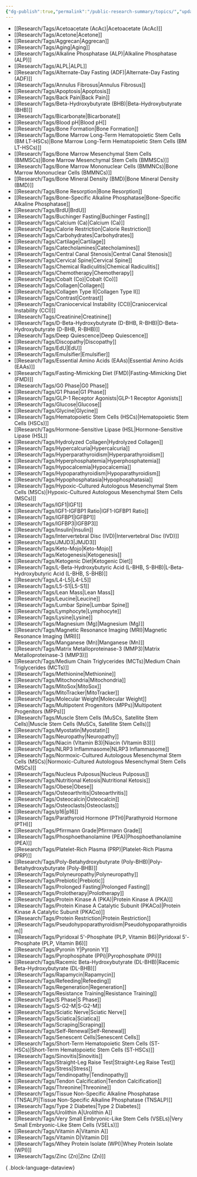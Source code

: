 ```yaml
---
{"dg-publish":true,"permalink":"/public-research-summary/topics/","updated":"2025-01-30T18:10:53-05:00"}
---
```


- [[Research/Tags/Acetoacetate (AcAc)\|Acetoacetate (AcAc)]]
- [[Research/Tags/Acetone\|Acetone]]
- [[Research/Tags/Aggrecan\|Aggrecan]]
- [[Research/Tags/Aging\|Aging]]
- [[Research/Tags/Alkaline Phosphatase (ALP)\|Alkaline Phosphatase (ALP)]]
- [[Research/Tags/ALPL\|ALPL]]
- [[Research/Tags/Alternate-Day Fasting (ADF)\|Alternate-Day Fasting (ADF)]]
- [[Research/Tags/Annulus Fibrosus\|Annulus Fibrosus]]
- [[Research/Tags/Apoptosis\|Apoptosis]]
- [[Research/Tags/Back Pain\|Back Pain]]
- [[Research/Tags/Beta-Hydroxybutyrate (BHB)\|Beta-Hydroxybutyrate (BHB)]]
- [[Research/Tags/Bicarbonate\|Bicarbonate]]
- [[Research/Tags/Blood pH\|Blood pH]]
- [[Research/Tags/Bone Formation\|Bone Formation]]
- [[Research/Tags/Bone Marrow Long-Term Hematopoietic Stem Cells (BM LT-HSCs)\|Bone Marrow Long-Term Hematopoietic Stem Cells (BM LT-HSCs)]]
- [[Research/Tags/Bone Marrow Mesenchymal Stem Cells (BMMSCs)\|Bone Marrow Mesenchymal Stem Cells (BMMSCs)]]
- [[Research/Tags/Bone Marrow Mononuclear Cells (BMMNCs)\|Bone Marrow Mononuclear Cells (BMMNCs)]]
- [[Research/Tags/Bone Mineral Density (BMD)\|Bone Mineral Density (BMD)]]
- [[Research/Tags/Bone Resorption\|Bone Resorption]]
- [[Research/Tags/Bone-Specific Alkaline Phosphatase\|Bone-Specific Alkaline Phosphatase]]
- [[Research/Tags/BrdU\|BrdU]]
- [[Research/Tags/Buchinger Fasting\|Buchinger Fasting]]
- [[Research/Tags/Calcium (Ca)\|Calcium (Ca)]]
- [[Research/Tags/Calorie Restriction\|Calorie Restriction]]
- [[Research/Tags/Carbohydrates\|Carbohydrates]]
- [[Research/Tags/Cartilage\|Cartilage]]
- [[Research/Tags/Catecholamines\|Catecholamines]]
- [[Research/Tags/Central Canal Stenosis\|Central Canal Stenosis]]
- [[Research/Tags/Cervical Spine\|Cervical Spine]]
- [[Research/Tags/Chemical Radiculitis\|Chemical Radiculitis]]
- [[Research/Tags/Chemotherapy\|Chemotherapy]]
- [[Research/Tags/Cobalt (Co)\|Cobalt (Co)]]
- [[Research/Tags/Collagen\|Collagen]]
- [[Research/Tags/Collagen Type II\|Collagen Type II]]
- [[Research/Tags/Contrast\|Contrast]]
- [[Research/Tags/Craniocervical Instability (CCI)\|Craniocervical Instability (CCI)]]
- [[Research/Tags/Creatinine\|Creatinine]]
- [[Research/Tags/D-Beta-Hydroxybutyrate (D-BHB, R-BHB)\|D-Beta-Hydroxybutyrate (D-BHB, R-BHB)]]
- [[Research/Tags/Deep Quiescence\|Deep Quiescence]]
- [[Research/Tags/Discopathy\|Discopathy]]
- [[Research/Tags/EdU\|EdU]]
- [[Research/Tags/Emulsifier\|Emulsifier]]
- [[Research/Tags/Essential Amino Acids (EAAs)\|Essential Amino Acids (EAAs)]]
- [[Research/Tags/Fasting-Mimicking Diet (FMD)\|Fasting-Mimicking Diet (FMD)]]
- [[Research/Tags/G0 Phase\|G0 Phase]]
- [[Research/Tags/G1 Phase\|G1 Phase]]
- [[Research/Tags/GLP-1 Receptor Agonists\|GLP-1 Receptor Agonists]]
- [[Research/Tags/Glucose\|Glucose]]
- [[Research/Tags/Glycine\|Glycine]]
- [[Research/Tags/Hematopoietic Stem Cells (HSCs)\|Hematopoietic Stem Cells (HSCs)]]
- [[Research/Tags/Hormone-Sensitive Lipase (HSL\|Hormone-Sensitive Lipase (HSL]]
- [[Research/Tags/Hydrolyzed Collagen\|Hydrolyzed Collagen]]
- [[Research/Tags/Hypercalcuria\|Hypercalcuria]]
- [[Research/Tags/Hyperparathyroidism\|Hyperparathyroidism]]
- [[Research/Tags/Hyperphosphatemia\|Hyperphosphatemia]]
- [[Research/Tags/Hypocalcemia\|Hypocalcemia]]
- [[Research/Tags/Hypoparathyroidism\|Hypoparathyroidism]]
- [[Research/Tags/Hypophosphatasia\|Hypophosphatasia]]
- [[Research/Tags/Hypoxic-Cultured Autologous Mesenchymal Stem Cells (MSCs)\|Hypoxic-Cultured Autologous Mesenchymal Stem Cells (MSCs)]]
- [[Research/Tags/IGF1\|IGF1]]
- [[Research/Tags/IGF1-IGFBP1 Ratio\|IGF1-IGFBP1 Ratio]]
- [[Research/Tags/IGFBP1\|IGFBP1]]
- [[Research/Tags/IGFBP3\|IGFBP3]]
- [[Research/Tags/Insulin\|Insulin]]
- [[Research/Tags/Intervertebral Disc (IVD)\|Intervertebral Disc (IVD)]]
- [[Research/Tags/JMJD3\|JMJD3]]
- [[Research/Tags/Keto-Mojo\|Keto-Mojo]]
- [[Research/Tags/Ketogenesis\|Ketogenesis]]
- [[Research/Tags/Ketogenic Diet\|Ketogenic Diet]]
- [[Research/Tags/L-Beta-Hydroxybutyric Acid (L-BHB, S-BHB)\|L-Beta-Hydroxybutyric Acid (L-BHB, S-BHB)]]
- [[Research/Tags/L4-L5\|L4-L5]]
- [[Research/Tags/L5-S1\|L5-S1]]
- [[Research/Tags/Lean Mass\|Lean Mass]]
- [[Research/Tags/Leucine\|Leucine]]
- [[Research/Tags/Lumbar Spine\|Lumbar Spine]]
- [[Research/Tags/Lymphocyte\|Lymphocyte]]
- [[Research/Tags/Lysine\|Lysine]]
- [[Research/Tags/Magnesium (Mg)\|Magnesium (Mg)]]
- [[Research/Tags/Magnetic Resonance Imaging (MRI)\|Magnetic Resonance Imaging (MRI)]]
- [[Research/Tags/Manganese (Mn)\|Manganese (Mn)]]
- [[Research/Tags/Matrix Metalloproteinase-3 (MMP3)\|Matrix Metalloproteinase-3 (MMP3)]]
- [[Research/Tags/Medium Chain Triglycerides (MCTs)\|Medium Chain Triglycerides (MCTs)]]
- [[Research/Tags/Methionine\|Methionine]]
- [[Research/Tags/Mitochondria\|Mitochondria]]
- [[Research/Tags/MitoSox\|MitoSox]]
- [[Research/Tags/MitoTracker\|MitoTracker]]
- [[Research/Tags/Molecular Weight\|Molecular Weight]]
- [[Research/Tags/Multipotent Progenitors (MPPs)\|Multipotent Progenitors (MPPs)]]
- [[Research/Tags/Muscle Stem Cells (MuSCs, Satellite Stem Cells)\|Muscle Stem Cells (MuSCs, Satellite Stem Cells)]]
- [[Research/Tags/Myostatin\|Myostatin]]
- [[Research/Tags/Neuropathy\|Neuropathy]]
- [[Research/Tags/Niacin (VItamin B3)\|Niacin (VItamin B3)]]
- [[Research/Tags/NLRP3 Inflammasome\|NLRP3 Inflammasome]]
- [[Research/Tags/Normoxic-Cultured Autologous Mesenchymal Stem Cells (MSCs)\|Normoxic-Cultured Autologous Mesenchymal Stem Cells (MSCs)]]
- [[Research/Tags/Nucleus Pulposus\|Nucleus Pulposus]]
- [[Research/Tags/Nutritional Ketosis\|Nutritional Ketosis]]
- [[Research/Tags/Obese\|Obese]]
- [[Research/Tags/Osteoarthritis\|Osteoarthritis]]
- [[Research/Tags/Osteocalcin\|Osteocalcin]]
- [[Research/Tags/Osteoclasts\|Osteoclasts]]
- [[Research/Tags/p16\|p16]]
- [[Research/Tags/Parathyroid Hormone (PTH)\|Parathyroid Hormone (PTH)]]
- [[Research/Tags/Pfirrmann Grade\|Pfirrmann Grade]]
- [[Research/Tags/Phosphoethanolamine (PEA)\|Phosphoethanolamine (PEA)]]
- [[Research/Tags/Platelet-Rich Plasma (PRP)\|Platelet-Rich Plasma (PRP)]]
- [[Research/Tags/Poly-Betahydroxybutyrate (Poly-BHB)\|Poly-Betahydroxybutyrate (Poly-BHB)]]
- [[Research/Tags/Polyneuropathy\|Polyneuropathy]]
- [[Research/Tags/Prebiotic\|Prebiotic]]
- [[Research/Tags/Prolonged Fasting\|Prolonged Fasting]]
- [[Research/Tags/Prolotherapy\|Prolotherapy]]
- [[Research/Tags/Protein Kinase A (PKA)\|Protein Kinase A (PKA)]]
- [[Research/Tags/Protein Kinase A Catalytic Subunit (PKACα)\|Protein Kinase A Catalytic Subunit (PKACα)]]
- [[Research/Tags/Protein Restriction\|Protein Restriction]]
- [[Research/Tags/Pseudohypoparathyroidism\|Pseudohypoparathyroidism]]
- [[Research/Tags/Pyridoxal 5'-Phosphate (PLP, Vitamin B6)\|Pyridoxal 5'-Phosphate (PLP, Vitamin B6)]]
- [[Research/Tags/Pyronin Y\|Pyronin Y]]
- [[Research/Tags/Pyrophosphate (PPi)\|Pyrophosphate (PPi)]]
- [[Research/Tags/Racemic Beta-Hydroxybutyrate (DL-BHB)\|Racemic Beta-Hydroxybutyrate (DL-BHB)]]
- [[Research/Tags/Rapamycin\|Rapamycin]]
- [[Research/Tags/Refeeding\|Refeeding]]
- [[Research/Tags/Regeneration\|Regeneration]]
- [[Research/Tags/Resistance Training\|Resistance Training]]
- [[Research/Tags/S Phase\|S Phase]]
- [[Research/Tags/S-G2-M\|S-G2-M]]
- [[Research/Tags/Sciatic Nerve\|Sciatic Nerve]]
- [[Research/Tags/Sciatica\|Sciatica]]
- [[Research/Tags/Scraping\|Scraping]]
- [[Research/Tags/Self-Renewal\|Self-Renewal]]
- [[Research/Tags/Senescent Cells\|Senescent Cells]]
- [[Research/Tags/Short-Term Hematopoietic Stem Cells (ST-HSCs)\|Short-Term Hematopoietic Stem Cells (ST-HSCs)]]
- [[Research/Tags/Sinovitis\|Sinovitis]]
- [[Research/Tags/Straight-Leg Raise Test\|Straight-Leg Raise Test]]
- [[Research/Tags/Stress\|Stress]]
- [[Research/Tags/Tendinopathy\|Tendinopathy]]
- [[Research/Tags/Tendon Calcification\|Tendon Calcification]]
- [[Research/Tags/Threonine\|Threonine]]
- [[Research/Tags/Tissue Non-Specific Alkaline Phosphatase (TNSALP)\|Tissue Non-Specific Alkaline Phosphatase (TNSALP)]]
- [[Research/Tags/Type 2 Diabetes\|Type 2 Diabetes]]
- [[Research/Tags/Urolithin A\|Urolithin A]]
- [[Research/Tags/Very Small Embryonic-Like Stem Cells (VSELs)\|Very Small Embryonic-Like Stem Cells (VSELs)]]
- [[Research/Tags/Vitamin A\|Vitamin A]]
- [[Research/Tags/Vitamin D\|Vitamin D]]
- [[Research/Tags/Whey Protein Isolate (WPI)\|Whey Protein Isolate (WPI)]]
- [[Research/Tags/Zinc (Zn)\|Zinc (Zn)]]

{ .block-language-dataview}
